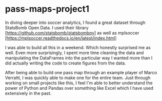 # pass-maps-project1

In diving deeper into soccer analytics, I found a great dataset through StatsBomb Open Data. I used their library [https://github.com/statsbomb/statsbombpy] as well as mplsoccer [https://mplsoccer.readthedocs.io/en/latest/index.html]

I was able to build all this in a weekend. Which honestly surprised me as well. Even more surprisingly, I spent more time cleaning the data and manipulating the DataFrames into the particular way I wanted more than I did actually writing the code to create figures from the data.

After being able to build one pass map through an example player of Marco Verratti, I was quickly able to make one for the entire team. Just through working on small projects like this, I feel I'm able to better understand the power of Python and Pandas over something like Excel which I have used extensively in the past.

